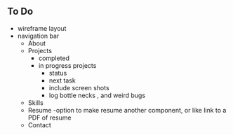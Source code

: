 ## To Do
- wireframe layout
- navigation bar
  - About
  - Projects
    - completed
    - in progress projects
      - status
      - next task
      - include screen shots
      - log bottle necks , and weird bugs
  - Skills
  - Resume
    -option to make resume another component, or like link to a PDF of resume 
  - Contact
